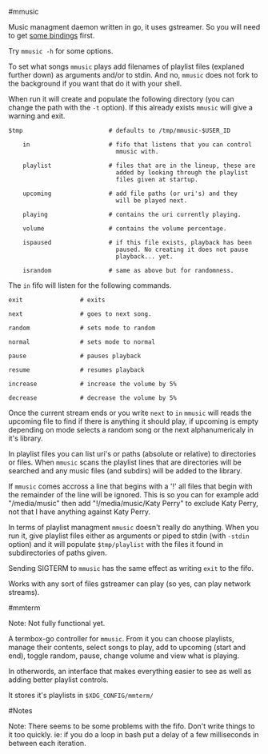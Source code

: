 #mmusic

Music managment daemon written in go, it uses gstreamer. So you will
need to get [some bindings](github.com/ziutek/gst) first.

Try `mmusic -h` for some options.

To set what songs `mmusic` plays add filenames of playlist files
(explaned further down) as arguments and/or to stdin. And no, `mmusic`
does not fork to the background if you want that do it with your shell.

When run it will create and populate the following directory (you can
change the path with the `-t` option). If this already exists `mmusic`
will give a warning and exit.

    $tmp                        # defaults to /tmp/mmusic-$USER_ID

        in                      # fifo that listens that you can control
                                  mmusic with.

        playlist                # files that are in the lineup, these are
                                  added by looking through the playlist
                                  files given at startup.

        upcoming                # add file paths (or uri's) and they
                                  will be played next.

        playing                 # contains the uri currently playing.

        volume                  # contains the volume percentage.

        ispaused                # if this file exists, playback has been
                                  paused. No creating it does not pause
                                  playback... yet.

        israndom                # same as above but for randomness.

The `in` fifo will listen for the following commands.

    exit                # exits

    next                # goes to next song.

    random              # sets mode to random

    normal              # sets mode to normal

    pause               # pauses playback

    resume              # resumes playback

    increase            # increase the volume by 5%

    decrease            # decrease the volume by 5%

Once the current stream ends or you write `next` to `in` `mmusic` will
reads the upcoming file to find if there is anything it should play,
if upcoming is empty depending on mode selects a random song or the next
alphanumericaly in it's library.

In playlist files you can list uri's or paths (absolute or relative)
to directories or files. When `mmusic` scans the playlist lines that
are directories will be searched and any music files (and subdirs)
will be added to the library.

If `mmusic` comes accross a line that begins with a '!' all files that
begin with the remainder of the line will be ignored. This is so you
can for example add "/media/music" then add "!/media/music/Katy Perry"
to exclude Katy Perry, not that I have anything against Katy Perry.

In terms of playlist managment `mmusic` doesn't really do anything. When
you run it, give playlist files either as arguments or piped to stdin
(with `-stdin` option) and it will populate `$tmp/playlist` with the files
it found in subdirectories of paths given.

Sending SIGTERM to `mmusic` has the same effect as writing `exit` to the
fifo.

Works with any sort of files gstreamer can play (so yes, can play network
streams).

#mmterm

Note: Not fully functional yet.

A termbox-go controller for `mmusic`. From it you can choose playlists,
manage their contents, select songs to play, add to upcoming (start and
end), toggle random, pause, change volume and view what is playing.

In otherwords, an interface that makes everything easier to see as well
as adding better playlist controls.

It stores it's playlists in `$XDG_CONFIG/mmterm/`

#Notes

Note: There seems to be some problems with the fifo. Don't write things
to it too quickly. ie: if you do a loop in bash put a delay of a few
milliseconds in between each iteration.

